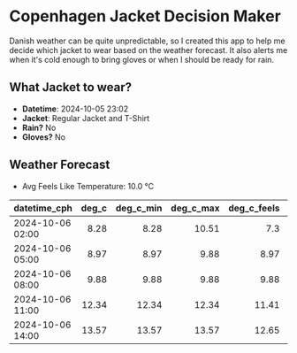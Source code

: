 
# Copenhagen Jacket Decision Maker

Danish weather can be quite unpredictable, so I created this app to help me decide which jacket to wear based on the weather forecast. 
It also alerts me when it's cold enough to bring gloves or when I should be ready for rain.

## What Jacket to wear?

- **Datetime**: 2024-10-05 23:02
- **Jacket**: Regular Jacket and T-Shirt
- **Rain?** No
- **Gloves?** No

## Weather Forecast
- Avg Feels Like Temperature: 10.0 °C

| datetime_cph     |   deg_c |   deg_c_min |   deg_c_max |   deg_c_feels | weather   | wind   | rain   |
|:-----------------|--------:|------------:|------------:|--------------:|:----------|:-------|:-------|
| 2024-10-06 02:00 |    8.28 |        8.28 |       10.51 |          7.3  | Clouds    | Low    | None   |
| 2024-10-06 05:00 |    8.97 |        8.97 |        9.88 |          8.97 | Clouds    | Low    | None   |
| 2024-10-06 08:00 |    9.88 |        9.88 |        9.88 |          9.88 | Clear     | Low    | None   |
| 2024-10-06 11:00 |   12.34 |       12.34 |       12.34 |         11.41 | Clear     | Low    | None   |
| 2024-10-06 14:00 |   13.57 |       13.57 |       13.57 |         12.65 | Clouds    | Low    | None   |
        